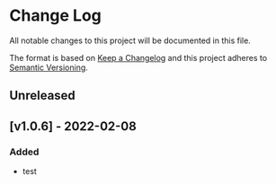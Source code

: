 # Change Log

All notable changes to this project will be documented in this file.

The format is based on [Keep a Changelog](http://keepachangelog.com/)
and this project adheres to [Semantic Versioning](http://semver.org/).

## Unreleased

## [v1.0.6] - 2022-02-08

### Added

- test


[Unreleased]: https://github.com/MrSeaWave/np-pub-test/compare/v1.0.6...HEAD
[1.0.6]: https://github.com/MrSeaWave/np-pub-test/tree/v1.0.6